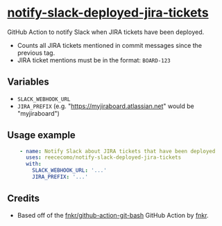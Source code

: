 # [notify-slack-deployed-jira-tickets](https://github.com/reececomo/notify-slack-deployed-jira-tickets)

GitHub Action to notify Slack when JIRA tickets have been deployed.

* Counts all JIRA tickets mentioned in commit messages since the previous tag.
* JIRA ticket mentions must be in the format: `BOARD-123`

## Variables

- `SLACK_WEBHOOK_URL`
- `JIRA_PREFIX` (e.g. "https://myjiraboard.atlassian.net" would be "myjiraboard")

## Usage example

```yaml
    - name: Notify Slack about JIRA tickets that have been deployed
      uses: reececomo/notify-slack-deployed-jira-tickets
      with:
        SLACK_WEBHOOK_URL: '...'
        JIRA_PREFIX: '...'
```

## Credits

- Based off of the [fnkr/github-action-git-bash](https://github.com/fnkr/github-action-git-bash) GitHub Action by [fnkr](https://github.com/fnkr).
